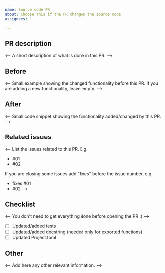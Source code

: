 ```yaml
---
name: Source code PR
about: Choose this if the PR changes the source code
assignees: ''

---
```


## PR description

<--
A short description of what is done in this PR.
-->

## Before 
<--
Small example showing the changed functionality before this PR. If you are adding a new functionality, leave empty.
-->

## After
<--
Small code snippet showing the functionality added/changed by this PR.
-->

## Related issues
<--
List the issues related to this PR. E.g.
- #01
- #02

If you are closing some issues add "fixes" before the issue number, e.g.
- fixes #01
- #02
-->

## Checklist

<-- You don't need to get everything done before opening the PR :) -->
- [ ] Updated/added tests
- [ ] Updated/added docstring (needed only for exported functions)
- [ ] Updated Project.toml

## Other
<--
Add here any other relevant information.
-->